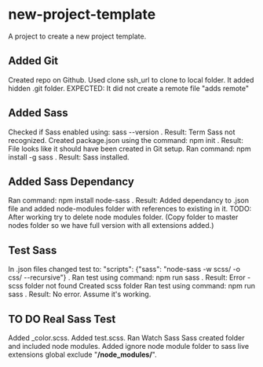 # new-project-template
A project to create a new project template.
## Added Git
Created repo on Github.
Used clone ssh_url to clone to local folder.
It added hidden .git folder.
EXPECTED: It did not create a remote file "adds remote"
## Added Sass
Checked if Sass enabled using: sass --version .
Result: Term Sass not recognized.
Created package.json using the command: npm init .
Result: File looks like it should have been created in Git setup.
Ran command: npm install -g sass .
Result: Sass installed.
## Added Sass Dependancy
Ran command: npm install node-sass .
Result: Added dependancy to .json file and added node-modules folder with references to existing in it.
TODO: After working try to delete node modules folder. (Copy folder to master nodes folder so we have full version with all extensions added.)
## Test Sass
In .json files changed test to: "scripts": {"sass": "node-sass -w scss/ -o css/ --recursive"} .
Ran test using command: npm run sass .
Result: Error - scss folder not found
Created scss folder
Ran test using command: npm run sass .
Result: No error. Assume it's working.
## TO DO Real Sass Test
Added _color.scss.
Added test.scss.
Ran Watch Sass
Sass created folder and included node modules.
Added ignore node module folder to sass live extensions global exclude "**/node_modules/**".
